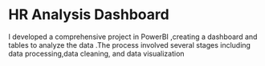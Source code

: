 # HR Analysis Dashboard
I developed a comprehensive project in PowerBI ,creating a dashboard and tables to analyze the data .The process involved several stages including data processing,data cleaning, and data visualization
